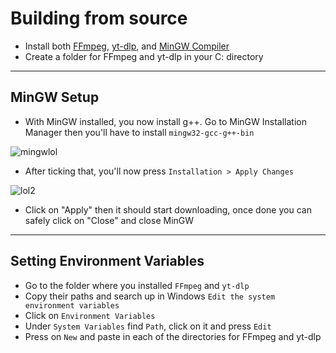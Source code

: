 # Building from source
* Install both [FFmpeg](https://www.ffmpeg.org/download.html), [yt-dlp](https://github.com/yt-dlp/yt-dlp/releases/tag/2023.07.06), and [MinGW Compiler](https://sourceforge.net/projects/mingw/)
* Create a folder for FFmpeg and yt-dlp in your C: directory
---
## MinGW Setup
* With MinGW installed, you now install g++. Go to MinGW Installation Manager then you'll have to install ``mingw32-gcc-g++-bin``

![mingwlol](https://cdn.discordapp.com/attachments/798150104158568448/1140928793201102938/tutorlol.png)

* After ticking that, you'll now press ``Installation > Apply Changes``

![lol2](https://cdn.discordapp.com/attachments/798150104158568448/1140929249650417766/image.png)

* Click on "Apply" then it should start downloading, once done you can safely click on "Close" and close MinGW
---
## Setting Environment Variables
* Go to the folder where you installed ``FFmpeg`` and ``yt-dlp``
* Copy their paths and search up in Windows ``Edit the system environment variables``
* Click on ``Environment Variables``
* Under ``System Variables`` find ``Path``, click on it and press ``Edit``
* Press on ``New`` and paste in each of the directories for FFmpeg and yt-dlp
